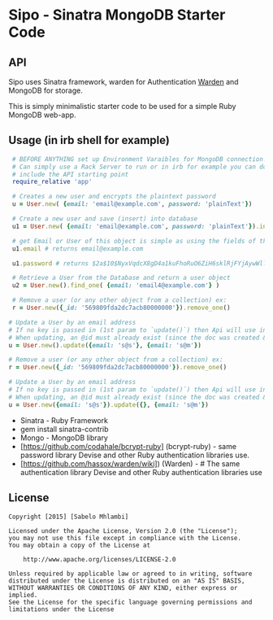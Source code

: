 # Sipo  -  Sinatra MongoDB Starter Code

## API
Sipo uses Sinatra framework, warden for Authentication
[Warden](http://github.com/hassox/warden) and MongoDB for storage.

This is simply minimalistic starter code to be used for a simple Ruby MongoDB web-app.
## Usage (in irb shell for example)

```ruby
 # BEFORE ANYTHING set up Environment Varaibles for MongoDB connection!! -- mongoconnect.rb
 # Can simply use a Rack Server to run or in irb for example you can do the following
 # include the API starting point
 require_relative 'app'

 # Creates a new user and encrypts the plaintext password
 u = User.new( {email: 'email@example.com', password: 'plainText'})

 # Create a new user and save (insert) into database
 u1 = User.new( {email: 'email@example.com', password: 'plainText'}).insert()

 # get Email or User of this object is simple as using the fields of the object
 u1.email # returns email@example.com

 u1.password # returns $2a$10$NyxVqdcX8gD4a1kuFhoRuO6ZiH6sklRjFYjAywWllbW7HZ910FgFm

 # Retrieve a User from the Database and return a user object
 u2 = User.new().find_one( {email: 'email4@example.com'} )

 # Remove a user (or any other object from a collection) ex:
 r = User.new({_id: '569809fda2dc7acb80000000'}).remove_one()

# Update a User by an email address
# If no key is passed in (1st param to `update()`) then Api will use internal @id
# When updating, an @id must already exist (since the doc was created & saved to DB)
u = User.new().update({email: 's@s'}, {email: 's@m'})

# Remove a user (or any other object from a collection) ex:
r = User.new({_id: '569809fda2dc7acb80000000'}).remove_one()

# Update a User by an email address
# If no key is passed in (1st param to `update()`) then Api will use internal @id
# When updating, an @id must already exist (since the doc was created & saved to DB)
u = User.new({email: 's@s'}).update({}, {email: 's@m'})
```

* Sinatra - Ruby Framework
* gem install sinatra-contrib
* Mongo - MongoDB library
* [https://github.com/codahale/bcrypt-ruby] (bcrypt-ruby) -  same password library Devise and other Ruby authentication libraries use.
* [https://github.com/hassox/warden/wiki]) (Warden) -  # The same authentication library Devise and other Ruby authentication libraries use

## License

    Copyright [2015] [Sabelo Mhlambi]

    Licensed under the Apache License, Version 2.0 (the "License");
    you may not use this file except in compliance with the License.
    You may obtain a copy of the License at

        http://www.apache.org/licenses/LICENSE-2.0

    Unless required by applicable law or agreed to in writing, software
    distributed under the License is distributed on an "AS IS" BASIS,
    WITHOUT WARRANTIES OR CONDITIONS OF ANY KIND, either express or implied.
    See the License for the specific language governing permissions and
    limitations under the License
